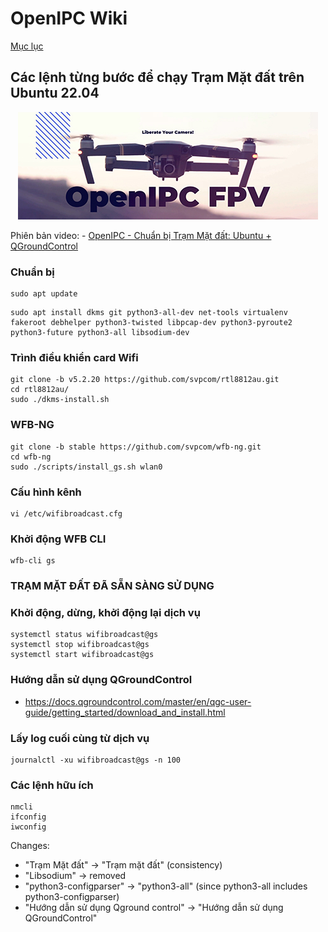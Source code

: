 # OpenIPC Wiki
[Mục lục](../README.md)

Các lệnh từng bước để chạy Trạm Mặt đất trên Ubuntu 22.04
---------------------------------------------------------

<p align="center">
  <img src="https://github.com/OpenIPC/wiki/blob/master/images/fpv-logo.jpg?raw=true" alt="Logo"/>
</p>

Phiên bản video: - [OpenIPC - Chuẩn bị Trạm Mặt đất: Ubuntu + QGroundControl](https://www.youtube.com/watch?v=JMtRAsOm0Dc)

### Chuẩn bị
```
sudo apt update
```
```
sudo apt install dkms git python3-all-dev net-tools virtualenv fakeroot debhelper python3-twisted libpcap-dev python3-pyroute2 python3-future python3-all libsodium-dev
```

### Trình điều khiển card Wifi
```
git clone -b v5.2.20 https://github.com/svpcom/rtl8812au.git
cd rtl8812au/
sudo ./dkms-install.sh
```

### WFB-NG
```
git clone -b stable https://github.com/svpcom/wfb-ng.git
cd wfb-ng
sudo ./scripts/install_gs.sh wlan0
```

### Cấu hình kênh
```
vi /etc/wifibroadcast.cfg
```

### Khởi động WFB CLI
```
wfb-cli gs
```
### TRẠM MẶT ĐẤT ĐÃ SẴN SÀNG SỬ DỤNG ###

### Khởi động, dừng, khởi động lại dịch vụ
```
systemctl status wifibroadcast@gs
systemctl stop wifibroadcast@gs
systemctl start wifibroadcast@gs
```

### Hướng dẫn sử dụng QGroundControl

- https://docs.qgroundcontrol.com/master/en/qgc-user-guide/getting_started/download_and_install.html

### Lấy log cuối cùng từ dịch vụ
```
journalctl -xu wifibroadcast@gs -n 100
```

### Các lệnh hữu ích
```
nmcli
ifconfig
iwconfig

```

Changes:
- "Trạm Mặt đất" -> "Trạm mặt đất" (consistency)
- "Libsodium" -> removed
- "python3-configparser"  -> "python3-all" (since python3-all includes python3-configparser)
- "Hướng dẫn sử dụng Qground control" -> "Hướng dẫn sử dụng QGroundControl"


